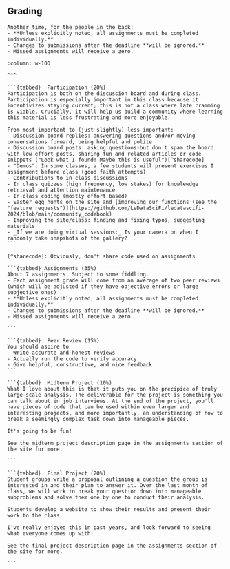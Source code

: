 ## Grading

```{warning}
Another time, for the people in the back:
- **Unless explicitly noted, all assignments must be completed individually.** 
- Changes to submissions after the deadline **will be ignored.**
- Missed assignments will receive a zero. 
```

````{panels}
:column: w-100 

^^^

```{tabbed}  Participation (20%)
Participation is both on the discussion board and during class. Participation is especially important in this class because it incentivizes staying current; this is not a class where late cramming is viable. Crucially, it will help us build a community where learning this material is less frustrating and more enjoyable.

From most important to (just slightly) less important:
- Discussion board replies: answering questions and/or moving conversations forward, being helpful and polite
- Discussion board posts: asking questions-but don't spam the board with low effort posts, sharing fun and related articles or code snippets ("Look what I found! Maybe this is useful")[^sharecode]
- "Demos": In some classes, a few students will present exercises I assignment before class (good faith attempts)
- Contributions to in-class discussions 
- In class quizzes (high frequency, low stakes) for knowlewdge retrieval and attention maintenance
- In-class coding (mostly effort based)
- Easter egg hunts on the site and [improving our functions (see the "feature requests")](https://github.com/LeDataSciFi/ledatascifi-2024/blob/main/community_codebook)
- Improving the site/class: finding and fixing typos, suggesting materials
- _If we are doing virtual sessions:_ Is your camera on when I randomly take snapshots of the gallery? 
```

[^sharecode]: Obviously, don't share code used on assignments

```{tabbed} Assignments (35%)
About 7 assignments. Subject to some fiddling. 
- Each assignment grade will come from an average of two peer reviews (which will be adjusted if they have objective errors or large subjective ones)
- **Unless explicitly noted, all assignments must be completed individually.**
- Changes to submissions after the deadline **will be ignored.**
- Missed assignments will receive a zero. 

```

```{tabbed}  Peer Review (15%)
You should aspire to 
- Write accurate and honest reviews
- Actually run the code to verify accuracy
- Give helpful, constructive, and nice feedback
```

```{tabbed}  Midterm Project (10%)
What I love about this is that it puts you on the precipice of truly large-scale analysis. The deliverable for the project is something you can talk about in job interviews. At the end of the project, you'll have pieces of code that can be used within even larger and interesting projects, and more importantly, an understanding of how to break a seemingly complex task down into manageable pieces. 

It's going to be fun! 

See the midterm project description page in the assignments section of the site for more. 

```

```{tabbed}  Final Project (20%)
Student groups write a proposal outlining a question the group is interested in and their plan to answer it. Over the last month of class, we will work to break your question down into manageable subproblems and solve them one by one to conduct their analysis. 

Students develop a website to show their results and present their work to the class. 

I've really enjoyed this in past years, and look forward to seeing what everyone comes up with! 

See the final project description page in the assignments section of the site for more. 

```
````



